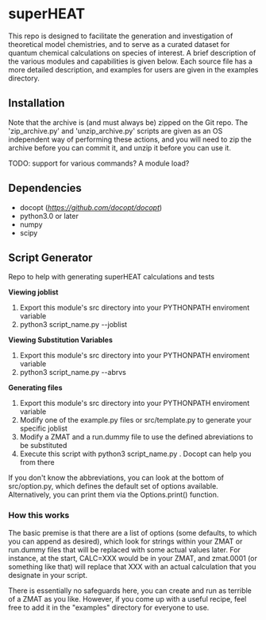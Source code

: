 # superHEAT

This repo is designed to facilitate the generation and investigation of theoretical model chemistries, and to serve as a curated dataset for quantum chemical calculations on species of interest. A brief description of the various modules and capabilities is given below. Each source file has a more detailed description, and examples for users are given in the examples directory.  


## Installation
Note that the archive is (and must always be) zipped on the Git repo. The 'zip_archive.py' and 'unzip_archive.py' scripts are given as an OS independent way of performing these actions, and you will need to zip the archive before you can commit it, and unzip it before you can use it. 

TODO: support for various commands? A module load? 

## Dependencies
- docopt (*https://github.com/docopt/docopt*)
- python3.0 or later
- numpy
- scipy


## Script Generator 
Repo to help with generating superHEAT calculations and tests

**Viewing joblist**
1. Export this module's src directory into your PYTHONPATH enviroment variable
2. python3 script_name.py --joblist

**Viewing Substitution Variables**
1. Export this module's src directory into your PYTHONPATH enviroment variable
2. python3 script_name.py --abrvs

**Generating files**
1. Export this module's src directory into your PYTHONPATH enviroment variable
2. Modify one of the example.py files or src/template.py to generate your specific joblist
3. Modify a ZMAT and a run.dummy file to use the defined abreviations to be substituted
4. Execute this script with python3 script_name.py . Docopt can help you from there 

If you don't know the abbreviations, you can look at the bottom of src/option.py, which defines the default set of options available. Alternatively, you can print them via the Options.print() function. 

### How this works
The basic premise is that there are a list of options (some defaults, to which you can append as desired), which look for strings within your ZMAT or run.dummy files that will be replaced with some actual values later. For instance, at the start, CALC=XXX would be in your ZMAT, and zmat.0001 (or something like that) will replace that XXX with an actual calculation that you designate in your script. 

There is essentially no safeguards here, you can create and run as terrible of a ZMAT as you like. However, if you come up with a useful recipe, feel free to add it in the "examples" directory for everyone to use.

